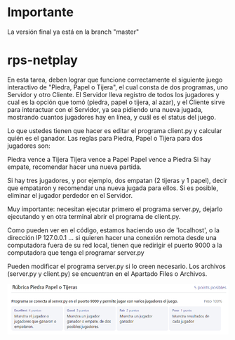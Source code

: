 # Importante
La versión final ya está en la branch "master"

# rps-netplay

En esta tarea, deben lograr que funcione correctamente el siguiente juego interactivo de "Piedra, Papel o Tijera",
el cual consta de dos programas, uno Servidor y otro Cliente.
El Servidor lleva registro de todos los jugadores y cual es la opción que tomó (piedra, papel o tijera, al azar),
y el Cliente sirve para interactuar con el Servidor, ya sea pidiendo una nueva jugada, mostrando cuantos jugadores hay en línea,
y cuál es el status del juego.

Lo que ustedes tienen que hacer es editar el programa client.py y calcular quién es el ganador.
Las reglas para Piedra, Papel o Tijera para dos jugadores son:

Piedra vence a Tijera
Tijera vence a Papel
Papel vence a Piedra
Si hay empate, recomendar hacer una nueva partida. 

Si hay tres jugadores, y por ejemplo, dos empatan (2 tijeras y 1 papel), 
decir que empataron y recomendar una nueva jugada para ellos. 
Si es posible, eliminar el jugador perdedor en el Servidor.

Muy importante: necesitan ejecutar primero el programa server.py,
dejarlo ejecutando y en otra terminal abrir el programa de client.py.

Como pueden ver en el código, estamos haciendo uso de 'localhost', o la dirección IP 127.0.0.1 ... 
si quieren hacer una conexión remota desde una computadora fuera de su red local,
tienen que redirigir el puerto 9000 a la computadora que tenga el programar server.py

Pueden modificar el programa server.py si lo creen necesario.
Los archivos (server.py y client.py) se encuentran en el Apartado Files o Archivos.

![criterios](/criterios/criterios1.PNG)
